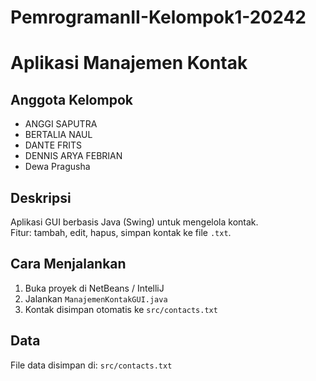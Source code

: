 # PemrogramanII-Kelompok1-20242

# Aplikasi Manajemen Kontak

##  Anggota Kelompok

- ANGGI SAPUTRA
- BERTALIA NAUL
- DANTE FRITS
- DENNIS ARYA FEBRIAN
- Dewa Pragusha


##  Deskripsi
Aplikasi GUI berbasis Java (Swing) untuk mengelola kontak.  
Fitur: tambah, edit, hapus, simpan kontak ke file `.txt`.

##  Cara Menjalankan
1. Buka proyek di NetBeans / IntelliJ
2. Jalankan `ManajemenKontakGUI.java`
3. Kontak disimpan otomatis ke `src/contacts.txt`

##  Data
File data disimpan di: `src/contacts.txt`
